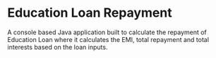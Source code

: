 # Education Loan Repayment
A console based Java application built to calculate the repayment of Education Loan where it calculates the EMI, total repayment and total interests based on the loan inputs.

